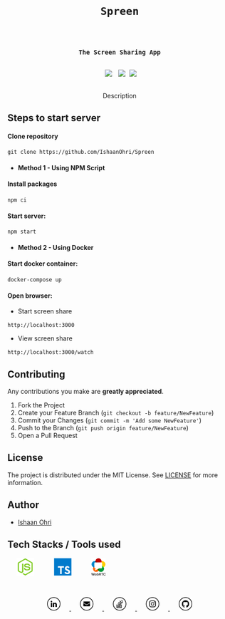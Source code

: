 <code>
  <h1 align="center">Spreen</h1>
  <h3 align="center">The Screen Sharing App</h3>
</code>

<div align="center">
  <img src="https://img.shields.io/github/repo-size/IshaanOhri/Spreen?logo=github" hspace="5">
  <img src="https://img.shields.io/github/license/IshaanOhri/Spreen" hspace="5">
  <img src="https://img.shields.io/github/last-commit/IshaanOhri/Spreen?logo=git">
</div>

<br>

<p align="center">
Description
</p>

## Steps to start server

#### Clone repository

```
git clone https://github.com/IshaanOhri/Spreen
```

- #### Method 1 - Using NPM Script

#### Install packages

```
npm ci
```

#### Start server:

```
npm start
```

- #### Method 2 - Using Docker

#### Start docker container:

```
docker-compose up
```

#### Open browser:

- Start screen share

```
http://localhost:3000
```

- View screen share

```
http://localhost:3000/watch
```

## Contributing

Any contributions you make are **greatly appreciated**.

1. Fork the Project
2. Create your Feature Branch (`git checkout -b feature/NewFeature`)
3. Commit your Changes (`git commit -m 'Add some NewFeature'`)
4. Push to the Branch (`git push origin feature/NewFeature`)
5. Open a Pull Request

## License

The project is distributed under the MIT License. See [LICENSE](https://github.com/IshaanOhri/Spreen/blob/master/LICENSE) for more information.

## Author

- [Ishaan Ohri](https://github.com/IshaanOhri)

## Tech Stacks / Tools used

<p>
  <img src="https://github.com/IshaanOhri/IshaanOhri/blob/master/assets/nodejs.png" height=40 hspace=20>
  <img src="https://github.com/IshaanOhri/IshaanOhri/blob/master/assets/typescript.png" height=40 hspace=20>
  <img src="https://github.com/IshaanOhri/IshaanOhri/blob/master/assets/webrtc.png" height=40 hspace=20>
</p>

<br>

<p align="center">
  <a href="https://www.linkedin.com/in/ishaanohri/">
    <img src="https://github.com/IshaanOhri/IshaanOhri/blob/master/assets/linkedin.png" width="30" height="30" hspace="20">
  </a>

  <a href="mailto:ishaan99ohri@gmail.com">
    <img src="https://github.com/IshaanOhri/IshaanOhri/blob/master/assets/mail.png" width="30" height="30" hspace="20">
  </a>

  <a href="https://stackoverflow.com/users/11712463/ishaan-ohri">
    <img src="https://github.com/IshaanOhri/IshaanOhri/blob/master/assets/stackoverflow.png" width="30" height="30" hspace="20">
  </a>

  <a href="https://www.instagram.com/ohri_8/">
    <img src="https://github.com/IshaanOhri/IshaanOhri/blob/master/assets/instagram.png" width="30" height="30" hspace="20">
  </a>

  <a href="https://github.com/IshaanOhri">
    <img src="https://github.com/IshaanOhri/IshaanOhri/blob/master/assets/github.png" width="30" height="30" hspace="20">
  </a>
</p>
